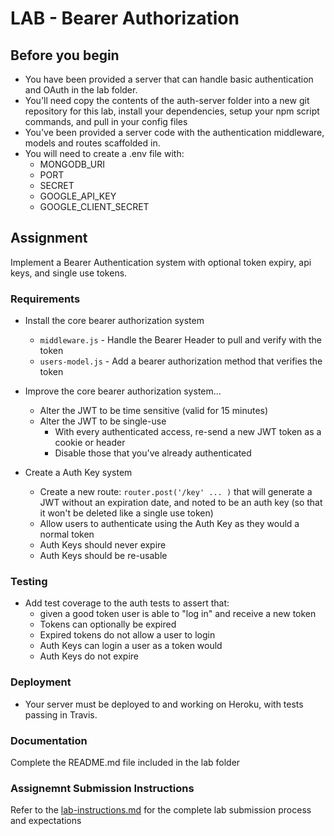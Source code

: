 # LAB - Bearer Authorization

## Before you begin
* You have been provided a server that can handle basic authentication and OAuth in the lab folder.
* You'll need copy the contents of the auth-server folder into a new git repository for this lab, install your dependencies, setup your npm script commands, and pull in your config files
* You've been provided a server code with the authentication middleware, models and routes scaffolded in.
* You will need to create a .env file with:
    * MONGODB_URI
    * PORT
    * SECRET
    * GOOGLE_API_KEY
    * GOOGLE_CLIENT_SECRET

## Assignment
Implement a Bearer Authentication system with optional token expiry, api keys, and single use tokens.

### Requirements

* Install the core bearer authorization system
  * `middleware.js` - Handle the Bearer Header to pull and verify with the token
  * `users-model.js` - Add a bearer authorization method that verifies the token
  
* Improve the core bearer authorization system...
  * Alter the JWT to be time sensitive (valid for 15 minutes)
  * Alter the JWT to be single-use
    * With every authenticated access, re-send a new JWT token as a cookie or header
    * Disable those that you've already authenticated
  
* Create a Auth Key system
  * Create a new route: `router.post('/key' ... )` that will generate a JWT without an expiration date, and noted to be an auth key (so that it won't be deleted like a single use token)
  * Allow users to authenticate using the Auth Key as they would a normal token
  * Auth Keys should never expire
  * Auth Keys should be re-usable

### Testing
* Add test coverage to the auth tests to assert that:
  * given a good token user is able to "log in" and receive a new token
  * Tokens can optionally be expired
  * Expired tokens do not allow a user to login
  * Auth Keys can login a user as a token would
  * Auth Keys do not expire

### Deployment
* Your server must be deployed to and working on Heroku, with tests passing in Travis.

###  Documentation
Complete the README.md file included in the lab folder

### Assignemnt Submission Instructions
Refer to the [lab-instructions.md](../../../reference/submission-instructions/labs.md) for the complete lab submission process and expectations
